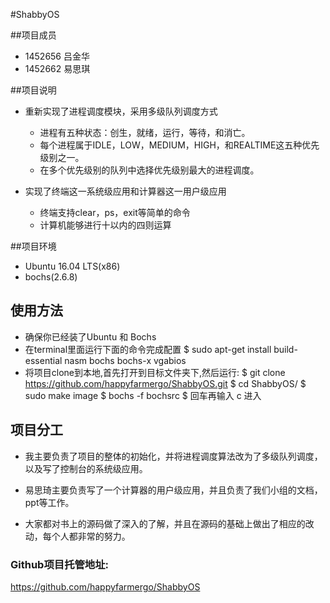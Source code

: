 #ShabbyOS

##项目成员
  * 1452656 吕金华
  * 1452662 易思琪

##项目说明
* 重新实现了进程调度模块，采用多级队列调度方式
  - 进程有五种状态：创生，就绪，运行，等待，和消亡。
  - 每个进程属于IDLE，LOW，MEDIUM，HIGH，和REALTIME这五种优先级别之一。
  - 在多个优先级别的队列中选择优先级别最大的进程调度。

* 实现了终端这一系统级应用和计算器这一用户级应用
  - 终端支持clear，ps，exit等简单的命令
  - 计算机能够进行十以内的四则运算

##项目环境

  * Ubuntu 16.04 LTS(x86)
  * bochs(2.6.8)

## 使用方法

  * 确保你已经装了Ubuntu 和 Bochs
  * 在terminal里面运行下面的命令完成配置
    $ sudo  apt-get install build-essential nasm bochs bochs-x vgabios
  * 将项目clone到本地,首先打开到目标文件夹下,然后运行:
    $ git clone https://github.com/happyfarmergo/ShabbyOS.git
    $ cd ShabbyOS/
    $ sudo make image
    $ bochs -f bochsrc
    $ 回车再输入 c 进入

## 项目分工

  * 我主要负责了项目的整体的初始化，并将进程调度算法改为了多级队列调度，以及写了控制台的系统级应用。

  * 易思琦主要负责写了一个计算器的用户级应用，并且负责了我们小组的文档，ppt等工作。

  * 大家都对书上的源码做了深入的了解，并且在源码的基础上做出了相应的改动，每个人都非常的努力。


### Github项目托管地址:
https://github.com/happyfarmergo/ShabbyOS

